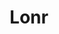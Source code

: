---
title: Lonr
artist: Aud Syn
type: EP
credit: Mixing
socials:
  - name: spotify
    link: https://open.spotify.com/album/0jE5ruO9NZU81Ab1zJxv0z?si=9cjkBUfMSh2sDOsp8T-N2g&dl_branch=1
---